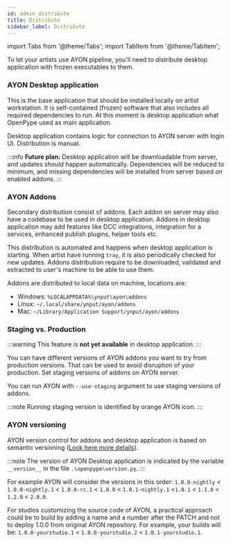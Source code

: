 ```yaml
---
id: admin_distribute
title: Distribute
sidebar_label: Distribute
---
```


import Tabs from '@theme/Tabs';
import TabItem from '@theme/TabItem';

To let your artists use AYON pipeline, you'll need to distribute desktop application with frozen executables to them.

### AYON Desktop application

This is the base application that should be installed locally on artist workstation. It is self-contained (frozen) software that also includes all required dependencies to run. At this moment is desktop application what OpenPype used as main application.

Desktop application contains logic for connection to AYON server with login UI. Distribution is manual.

:::info
**Future plan:** Desktop application will be downloadable from server, and updates should happen automatically. Dependencies will be reduced to minimum, and missing dependencies will be installed from server based on enabled addons.
:::

### AYON Addons

Secondary distribution consist of addons. Each addon on server may also have a codebase to be used in desktop application. Addons in desktop application may add features like DCC integrations, integration for a services, enhanced publish plugins, helper tools etc.

This distribution is automated and happens when desktop application is starting. When artist have running `tray`, it is also periodically checked for new updates. Addons distribution require to be downloaded, validated and extracted to user's machine to be able to use them.

Addons are distributed to local data on machine, locations are:
- Windows: `%LOCALAPPDATA%\ynput\ayon\addons`
- Linux: `~/.local/share/ynput/ayon/addons`
- Mac: `~/Library/Application Support/ynput/ayon/addons`

### Staging vs. Production
:::warning
This feature is **not yet available** in desktop application.
:::

You can have different versions of AYON addons you want to try from production versions. That can be used to avoid disruption of your production. Set staging versions of addons on AYON server.

You can run AYON with `--use-staging` argument to use staging versions of addons.

:::note
Running staging version is identified by orange AYON icon.
:::

### AYON versioning

AYON version control for addons and desktop application is based on semantic versioning ([Look here more details](https://semver.org/)).

:::note
The version of AYON Desktop application is indicated by the variable `__version__` in the file `.\openpype\version.py`.
:::

For example AYON will consider the versions in this order: `1.0.0-nightly` < `1.0.0-nightly.1` < `1.0.0-rc.1` < `1.0.0` < `1.0.1-nightly.1` <`1.0.1` < `1.1.0` < `1.2.0` < `2.0.0`.

For studios customizing the source code of AYON, a practical approach could be to build by adding a name and a number after the PATCH and not to deploy 1.0.0 from original AYON repository. For example, your builds will be: `1.0.0-yourstudio.1` < `1.0.0-yourstudio.2` < `1.0.1-yourstudio.1`.
